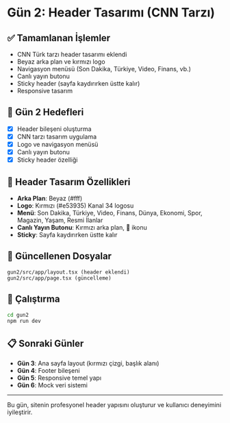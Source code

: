# Gün 2: Header Tasarımı (CNN Tarzı)

## ✅ Tamamlanan İşlemler
- CNN Türk tarzı header tasarımı eklendi
- Beyaz arka plan ve kırmızı logo
- Navigasyon menüsü (Son Dakika, Türkiye, Video, Finans, vb.)
- Canlı yayın butonu
- Sticky header (sayfa kaydırırken üstte kalır)
- Responsive tasarım

## 🎯 Gün 2 Hedefleri
- [x] Header bileşeni oluşturma
- [x] CNN tarzı tasarım uygulama
- [x] Logo ve navigasyon menüsü
- [x] Canlı yayın butonu
- [x] Sticky header özelliği

## 🎨 Header Tasarım Özellikleri
- **Arka Plan**: Beyaz (#fff)
- **Logo**: Kırmızı (#e53935) Kanal 34 logosu
- **Menü**: Son Dakika, Türkiye, Video, Finans, Dünya, Ekonomi, Spor, Magazin, Yaşam, Resmi İlanlar
- **Canlı Yayın Butonu**: Kırmızı arka plan, 📡 ikonu
- **Sticky**: Sayfa kaydırırken üstte kalır

## 📁 Güncellenen Dosyalar
```
gun2/src/app/layout.tsx (header eklendi)
gun2/src/app/page.tsx (güncelleme)
```

## 🚀 Çalıştırma
```bash
cd gun2
npm run dev
```

## 📋 Sonraki Günler
- **Gün 3**: Ana sayfa layout (kırmızı çizgi, başlık alanı)
- **Gün 4**: Footer bileşeni
- **Gün 5**: Responsive temel yapı
- **Gün 6**: Mock veri sistemi

---

Bu gün, sitenin profesyonel header yapısını oluşturur ve kullanıcı deneyimini iyileştirir.
